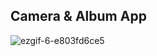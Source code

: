## Camera & Album App

![ezgif-6-e803fd6ce5](https://github.com/qooqookeke/Camera_AlbumApp/assets/151480658/5653d276-76c5-4dbb-8de2-fdee9fdcbd90)
